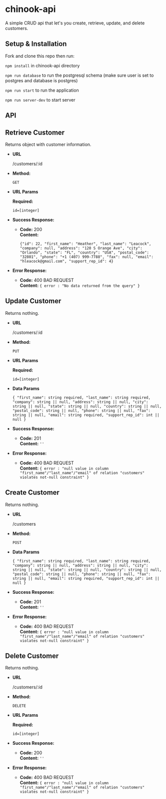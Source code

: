 # chinook-api
A simple CRUD api that let's you create, retrieve, update, and delete customers. 

## Setup & Installation

Fork and clone this repo then run:

`npm install` in chinook-api directory

`npm run database` to run the postgresql schema (make sure user is set to postgres and database is postgres)

`npm run start` to run the application

`npm run server-dev` to start server

## API

**Retrieve Customer**
----
  Returns object with customer information.

* **URL**

  /customers/:id

* **Method:**
  
  `GET`
  
*  **URL Params** 

   **Required:**
 
   `id=[integer]`

* **Success Response:**

  * **Code:** 200 <br />
    **Content:** 
    
    `{"id": 22,
    "first_name": "Heather",
    "last_name": "Leacock",
    "company": null,
    "address": "120 S Orange Ave",
    "city": "Orlando",
    "state": "FL",
    "country": "USA",
    "postal_code": "32801",
    "phone": "+1 (407) 999-7788",
    "fax": null,
    "email": "hleacock@gmail.com",
    "support_rep_id": 4}`
 
* **Error Response:**

  * **Code:** 400 BAD REQUEST <br />
    **Content:** `{ error : "No data returned from the query" }`
    
**Update Customer**
----
  Returns nothing.

* **URL**

  /customers/:id

* **Method:**

  `PUT`
  
*  **URL Params** 

   **Required:**
 
   `id=[integer]`

* **Data Params**

  `
  {
    "first_name": string required,
    "last_name": string required,
    "company": string || null,
    "address": string || null,
    "city": string || null,
    "state": string || null,
    "country": string || null,
    "postal_code": string || null,
    "phone": string || null,
    "fax": string || null,
    "email": string required,
    "support_rep_id": int || null
}
  `

* **Success Response:**

  * **Code:** 201 <br />
    **Content:** `''`
 
* **Error Response:**

  * **Code:** 400 BAD REQUEST <br />
    **Content:** `{ error : "null value in column "first_name"/"last_name"/"email" of relation "customers" violates not-null constraint" }`
    
**Create Customer**
----
  Returns nothing.

* **URL**

  /customers

* **Method:**

  `POST`

* **Data Params**

  `
  {
    "first_name": string required,
    "last_name": string required,
    "company": string || null,
    "address": string || null,
    "city": string || null,
    "state": string || null,
    "country": string || null,
    "postal_code": string || null,
    "phone": string || null,
    "fax": string || null,
    "email": string required,
    "support_rep_id": int || null
}
  `

* **Success Response:**

  * **Code:** 201 <br />
    **Content:** `''`
 
* **Error Response:**

  * **Code:** 400 BAD REQUEST <br />
    **Content:** `{ error : "null value in column "first_name"/"last_name"/"email" of relation "customers" violates not-null constraint" }`
    
**Delete Customer**
----
  Returns nothing.

* **URL**

  /customers/:id

* **Method:**

  `DELETE`

*  **URL Params** 

   **Required:**
 
   `id=[integer]`

* **Success Response:**

  * **Code:** 200 <br />
    **Content:** `''`
 
* **Error Response:**

  * **Code:** 400 BAD REQUEST <br />
    **Content:** `{ error : "null value in column "first_name"/"last_name"/"email" of relation "customers" violates not-null constraint" }`

